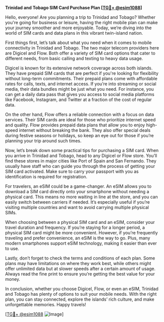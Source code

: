 **Trinidad and Tobago SIM Card Purchase Plan [[TG💪+ @esim1088](https://t.me/s/esim1088)]**

Hello, everyone! Are you planning a trip to Trinidad and Tobago? Whether you're going for business or leisure, having the right mobile plan can make your journey smoother and more enjoyable. Today, we’re diving into the world of SIM cards and data plans in this vibrant twin-island nation.

First things first, let’s talk about what you need when it comes to mobile connectivity in Trinidad and Tobago. The two major telecom providers here are Digicel and Flow. Both offer a variety of SIM card options that cater to different needs, from basic calling and texting to heavy data usage. 

Digicel is known for its extensive network coverage across both islands. They have prepaid SIM cards that are perfect if you're looking for flexibility without long-term commitments. Their prepaid plans come with affordable rates for calls, texts, and internet access. If you’re into streaming or social media, their data bundles might be just what you need. For instance, you can get a daily data pass that gives you access to social media platforms like Facebook, Instagram, and Twitter at a fraction of the cost of regular data.

On the other hand, Flow offers a reliable connection with a focus on data services. Their SIM cards are ideal for those who prioritize internet speed and quality. Flow provides prepaid data plans that allow you to enjoy high-speed internet without breaking the bank. They also offer special deals during festive seasons or holidays, so keep an eye out for those if you’re planning your trip around such times.

Now, let’s break down some practical tips for purchasing a SIM card. When you arrive in Trinidad and Tobago, head to any Digicel or Flow store. You’ll find these stores in major cities like Port of Spain and San Fernando. They usually have staff who can guide you through the process of getting your SIM card activated. Make sure to carry your passport with you as identification is required for registration.

For travelers, an eSIM could be a game-changer. An eSIM allows you to download a SIM card directly onto your smartphone without needing a physical card. This means no more waiting in line at the store, and you can easily switch between carriers if needed. It’s especially useful if you’re visiting multiple countries and want to avoid carrying multiple physical SIMs.

When choosing between a physical SIM card and an eSIM, consider your travel duration and frequency. If you’re staying for a longer period, a physical SIM card might be more convenient. However, if you’re frequently traveling and prefer convenience, an eSIM is the way to go. Plus, many modern smartphones support eSIM technology, making it easier than ever to use.

Lastly, don’t forget to check the terms and conditions of each plan. Some plans may have limitations on where they work best, while others might offer unlimited data but at slower speeds after a certain amount of usage. Always read the fine print to ensure you’re getting the best value for your money.

In conclusion, whether you choose Digicel, Flow, or even an eSIM, Trinidad and Tobago has plenty of options to suit your mobile needs. With the right plan, you can stay connected, explore the islands’ rich culture, and make unforgettable memories. Happy travels!

[[TG💪+ @esim1088](https://t.me/s/esim1088) ![Image](https://i.postimg.cc/Y0z9fWf4/image.png)]
